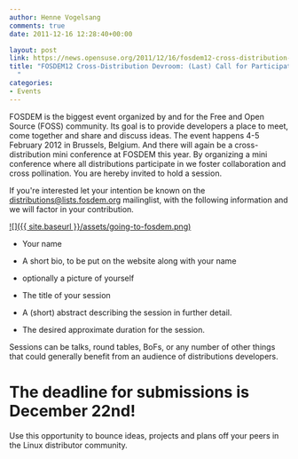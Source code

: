 ```yaml
---
author: Henne Vogelsang
comments: true
date: 2011-12-16 12:28:40+00:00

layout: post
link: https://news.opensuse.org/2011/12/16/fosdem12-cross-distribution-devroom-last-call-for-participation/
title: "FOSDEM12 Cross-Distribution Devroom: (Last) Call for Participation\
  "
categories:
- Events
---
```

FOSDEM is the biggest event organized by and for the Free and Open Source (FOSS) community. Its goal is to provide developers a place to meet, come together and share and discuss ideas. The event happens 4-5 February 2012 in Brussels, Belgium. And there will again be a cross-distribution mini conference at FOSDEM this year. By organizing a mini conference where all distributions participate in we foster collaboration and cross pollination. You are hereby invited to hold a session.

If you're interested let your intention be known on the [distributions@lists.fosdem.org](mailto:distributions@lists.fosdem.org) mailinglist, with the following information and we will factor in your contribution.

[![]({{ site.baseurl }}/assets/going-to-fosdem.png)](http://www.fosdem.org)




        
  * Your name

	
  * A short bio, to be put on the website along with your name

	
  * optionally a picture of yourself

	
  * The title of your session

	
  * A (short) abstract describing the session in further detail.

	
  * The desired approximate duration for the session.


Sessions can be talks, round tables, BoFs, or any number of other things that could generally benefit from an audience of distributions developers. 



# The deadline for submissions is December 22nd!



Use this opportunity to bounce ideas, projects and plans off your peers in the Linux distributor community.		
